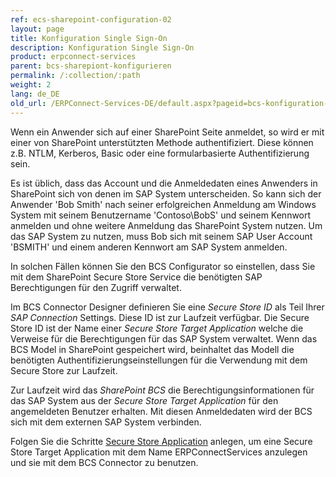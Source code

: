 ```yaml
---
ref: ecs-sharepoint-configuration-02
layout: page
title: Konfiguration Single Sign-On
description: Konfiguration Single Sign-On
product: erpconnect-services
parent: bcs-sharepiont-konfigurieren
permalink: /:collection/:path
weight: 2
lang: de_DE
old_url: /ERPConnect-Services-DE/default.aspx?pageid=bcs-konfiguration-single-sign-on
---
```


Wenn ein Anwender sich auf einer SharePoint Seite anmeldet, so wird er mit einer von SharePoint unterstützten Methode authentifiziert. Diese können z.B. NTLM, Kerberos, Basic oder eine formularbasierte Authentifizierung sein.

Es ist üblich, dass das Account und die Anmeldedaten eines Anwenders in SharePoint sich von denen im SAP System unterscheiden. So  kann sich der Anwender 'Bob Smith' nach seiner erfolgreichen Anmeldung am Windows System mit seinem Benutzername 'Contoso\BobS' und seinem Kennwort anmelden und ohne weitere Anmeldung das SharePoint System nutzen. Um das SAP System zu nutzen, muss Bob sich mit seinem SAP User Account 'BSMITH' und einem anderen Kennwort am SAP System anmelden. 

In solchen Fällen können Sie den BCS Configurator so einstellen, dass Sie mit dem SharePoint Secure Store Service die benötigten SAP Berechtigungen für den Zugriff verwaltet.

Im BCS Connector Designer definieren Sie eine *Secure Store ID* als Teil Ihrer *SAP Connection* Settings. Diese ID ist zur Laufzeit verfügbar. Die Secure Store ID ist der Name einer *Secure Store Target Application* welche die Verweise für die Berechtigungen für das SAP System verwaltet. Wenn das BCS Model in SharePoint gespeichert wird, beinhaltet das Modell die benötigten Authentifizierungseinstellungen für die Verwendung mit dem Secure Store zur Laufzeit.

Zur Laufzeit wird das *SharePoint BCS* die Berechtigungsinformationen für das SAP System aus der *Secure Store Target Application* für den angemeldeten Benutzer erhalten. Mit diesen Anmeldedaten wird der BCS sich mit dem externen SAP System verbinden.

Folgen Sie die Schritte [Secure Store Application](../..//ecs-runtime/ecs-konfiguration/ecs-secure-store-application-anlegen) anlegen, um eine Secure Store Target Application mit dem Name ERPConnectServices anzulegen und sie mit dem BCS Connector zu benutzen.